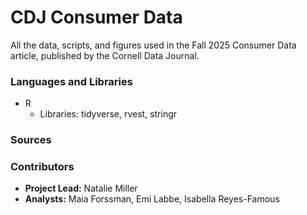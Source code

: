 # CDJ Consumer Data
All the data, scripts, and figures used in the Fall 2025 Consumer Data article, published by the Cornell Data Journal.

### Languages and Libraries
+ R
  + Libraries: tidyverse, rvest, stringr
### Sources

### Contributors
+ **Project Lead:** Natalie Miller
+ **Analysts:** Maia Forssman, Emi Labbe, Isabella Reyes-Famous
